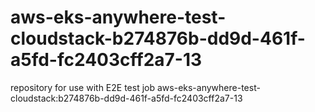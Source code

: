 # aws-eks-anywhere-test-cloudstack-b274876b-dd9d-461f-a5fd-fc2403cff2a7-13
repository for use with E2E test job aws-eks-anywhere-test-cloudstack:b274876b-dd9d-461f-a5fd-fc2403cff2a7-13
